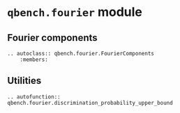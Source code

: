 # `qbench.fourier` module

## Fourier components
```{eval-rst} 
.. autoclass:: qbench.fourier.FourierComponents
    :members: 
```

## Utilities
```{eval-rst} 
.. autofunction:: qbench.fourier.discrimination_probability_upper_bound
```